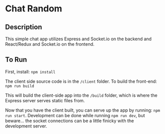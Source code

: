 # Chat Random

## Description

This simple chat app utilizes Express and Socket.io on the backend and React/Redux and Socket.io on the frontend.

## To Run

First, install: `npm install`

The client side source code is in the `/client` folder. To build the front-end: `npm run build`

This will build the client-side app into the `/build` folder, which is where the Express server serves static files from.

Now that you have the client built, you can serve up the app by running: `npm run start`. Development can be done while running `npm run dev`, but beware... the socket connections can be a little finicky with the development server.
